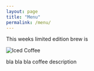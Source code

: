 ```yaml
---
layout: page
title: "Menu"
permalink: /menu/
---
```

This weeks limited edition brew is


![Iced Coffee](/assets/icedcoffee.jpeg)


bla bla bla coffee description
